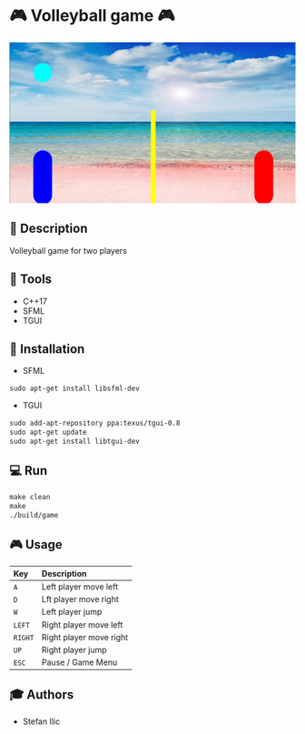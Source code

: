# :video_game: Volleyball game :video_game:

![alt text](https://github.com/mr11261/Volleyball-game/blob/master/screenshots/GameVersion1.png)

## :page_facing_up: Description
Volleyball game for two players

## :wrench: Tools
- C++17
- SFML
- TGUI

## :electric_plug: Installation
* SFML
```
sudo apt-get install libsfml-dev
```
* TGUI
```
sudo add-apt-repository ppa:texus/tgui-0.8
sudo apt-get update
sudo apt-get install libtgui-dev
```

## :computer: Run
```
make clean
make
./build/game
```

## :video_game: Usage
| **Key** | **Description** |
| :---  | :--- |
| ```A``` | Left player move left |
| ```D``` | Lft player move right |
| ```W``` | Left player jump |
| ```LEFT``` | Right player move left |
| ```RIGHT``` | Right player move right |
| ```UP``` | Right player jump |
| ```ESC``` | Pause / Game Menu |

## :mortar_board: Authors 
* Stefan Ilic

